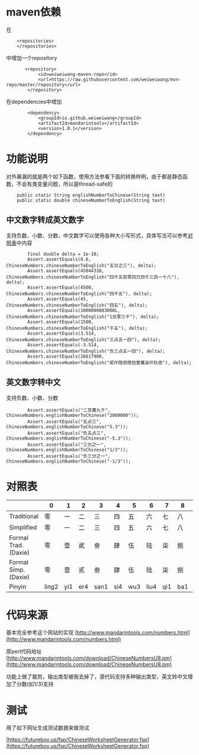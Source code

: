 
# maven依赖
在
```
    <repositories>
    </repositories>
```

中增加一个repository

```
       <repository>
            <id>weiweiwang-maven-repo</id>
            <url>https://raw.githubusercontent.com/weiweiwang/mvn-repo/master/repository</url>
        </repository>
```

在dependencies中增加
```
        <dependency>
            <groupId>io.github.weiweiwang</groupId>
            <artifactId>mandarintools</artifactId>
            <version>1.0.1</version>
        </dependency>
```


# 功能说明

对外暴漏的就是两个如下函数，使用方法参看下面的转换样例，由于都是静态函数，不会有类变量问题，所以是thread-safe的

```
    public static String englishNumberToChinese(String text)
    public static double chineseNumberToEnglish(String text)
```

## 中文数字转成英文数字
支持负数、小数、分数，中文数字可以使用各种大小写形式，具体写法可以参考[对照表](#对照表)中内容

```
        final double delta = 1e-10;
        Assert.assertEquals(0.6, ChineseNumbers.chineseNumberToEnglish("五分之三"), delta);
        Assert.assertEquals(45044318, ChineseNumbers.chineseNumberToEnglish("四千五百零四万四千三百一十八"), delta);
        Assert.assertEquals(4500, ChineseNumbers.chineseNumberToEnglish("四千五"), delta);
        Assert.assertEquals(45, ChineseNumbers.chineseNumberToEnglish("四五"), delta);
        Assert.assertEquals(1000000003000L, ChineseNumbers.chineseNumberToEnglish("1兆零三千"), delta);
        Assert.assertEquals(1500, ChineseNumbers.chineseNumberToEnglish("千五"), delta);
        Assert.assertEquals(3.514, ChineseNumbers.chineseNumberToEnglish("三点五一四"), delta);
        Assert.assertEquals(-3.514, ChineseNumbers.chineseNumberToEnglish("负三点五一四"), delta);
        Assert.assertEquals(26617900, ChineseNumbers.chineseNumberToEnglish("貳仟陸佰陸拾壹萬柒仟玖佰"), delta);
```

## 英文数字转中文
支持负数、小数、分数

```
        Assert.assertEquals("二百萬九千", ChineseNumbers.englishNumberToChinese("2009000"));
        Assert.assertEquals("五点三", ChineseNumbers.englishNumberToChinese("5.3"));
        Assert.assertEquals("负五点三", ChineseNumbers.englishNumberToChinese("-5.3"));
        Assert.assertEquals("三分之一", ChineseNumbers.englishNumberToChinese("1/3"));
        Assert.assertEquals("负三分之一", ChineseNumbers.englishNumberToChinese("-1/3"));
```


# 对照表


| |	0 | 	1|	2|	3|	4|	5|	6|	7|	8|	9|	10|	100|	1000|	10000|	100000000
 ---|---|---|---|---|---|---|---|---|---|---|---|---|---|---|---
Traditional|零|一|二|三|四|五|六|七|八|九|十|百|千|萬|億
Simplified|零|一|二|三|四|五|六|七|八|九|十|百|千|万|亿
Formal Trad. (Daxie)|零|壹|貮|叄|肆|伍|陆|柒|捌|玖|拾|佰|仟|万|亿
Formal Simp. (Daxie)|零|壹|贰|叁|肆|伍|陆|柒|捌|玖|拾|佰|仟|万|亿
Pinyin|	ling2|	yi1|	er4|	san1|	si4|	wu3|	liu4|	qi1|	ba1|	jiu3|	shi2|	bai3|	qian1|	wan4|yi4


# 代码来源

基本完全参考这个网站的实现
[http://www.mandarintools.com/numbers.html](http://www.mandarintools.com/numbers.html)

原perl代码地址[http://www.mandarintools.com/download/ChineseNumbersU8.pm](http://www.mandarintools.com/download/ChineseNumbersU8.pm)

功能上做了裁剪，输出类型被我去掉了，源代码支持多种输出类型，英文转中文增加了分数(如1/3)支持


# 测试
用了如下网址生成测试数据来做测试

[https://futureboy.us/fsp/ChineseWorksheetGenerator.fsp](https://futureboy.us/fsp/ChineseWorksheetGenerator.fsp)